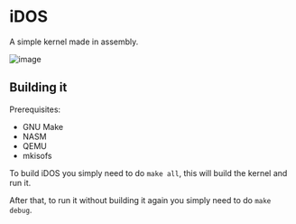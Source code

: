 # iDOS
A simple kernel made in assembly.

![image](https://user-images.githubusercontent.com/109512837/233855042-f33573e9-8ec8-4cdc-aaff-1a7db6cde6a1.png)

## Building it
Prerequisites:
- GNU Make
- NASM
- QEMU
- mkisofs

To build iDOS you simply need to do `make all`, this will build the kernel and run it.

After that, to run it without building it again you simply need to do `make debug`.
